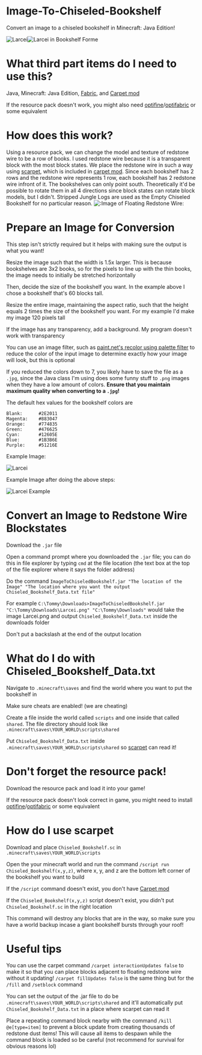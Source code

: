 # Image-To-Chiseled-Bookshelf
Convert an image to a chiseled bookshelf in Minecraft: Java Edition!

![Larcei](https://guide.fire-emblem-heroes.com/wp-content/uploads/larcei_keen_kin.png)![Larcei in Bookshelf Forme](https://i.imgur.com/YaGLB1G.png)
# What third part items do I need to use this?
Java, Minecraft: Java Edition, [Fabric](https://fabricmc.net/), and [Carpet mod](https://www.curseforge.com/minecraft/mc-mods/carpet)

If the resource pack doesn't work, you might also need [optifine](https://optifine.net/downloads)/[optifabric](https://www.curseforge.com/minecraft/mc-mods/optifabric) or some equivalent
# How does this work?
Using a resource pack, we can change the model and texture of redstone wire to be a row of books. I used redstone wire because it is a transparent block with the most block states. We place the redstone wire in such a way using [scarpet](https://github.com/gnembon/scarpet), which is included in [carpet mod](https://www.curseforge.com/minecraft/mc-mods/carpet). Since each bookshelf has 2 rows and the redstone wire represents 1 row, each bookshelf has 2 redstone wire infront of it. The bookshelves can only point south. Theoretically it'd be possible to rotate them in all 4 directions since block states can rotate block models, but I didn't. Stripped Jungle Logs are used as the Empty Chiseled Bookshelf for no particular reason.
![:Image of Floating Redstone Wire:](https://imgur.com/r07915E.png)
# Prepare an Image for Conversion
This step isn't strictly required but it helps with making sure the output is what you want!

Resize the image such that the width is 1.5x larger. This is because bookshelves are 3x2 books, so for the pixels to line up with the thin books, the image needs to initially be stretched horizontally

Then, decide the size of the bookshelf you want. In the example above I chose a bookshelf that's 60 blocks tall.

Resize the entire image, maintaining the aspect ratio, such that the height equals 2 times the size of the bookshelf you want. For my example I'd make my image 120 pixels tall

If the image has any transparency, add a background. My program doesn't work with transparency

You can use an image filter, such as [paint.net's recolor using palette filter](https://forums.getpaint.net/topic/111468-recolor-using-palette/) to reduce the color of the input image to determine exactly how your image will look, but this is optional

If you reduced the colors down to 7, you likely have to save the file as a `.jpg`, since the Java class I'm using does some funny stuff to `.png` images when they have a low amount of colors. **Ensure that you maintain maximum quality when converting to a `.jpg`!**

The default hex values for the bookshelf colors are 

    Blank:		#2E2011
    Magenta:	#883047
    Orange:		#774835
    Green:		#476625
    Cyan:		#12605E
    Blue:		#1B3B6E
    Purple:		#51216E
Example Image:

![Larcei](https://guide.fire-emblem-heroes.com/wp-content/uploads/larcei_keen_kin.png)

Example Image after doing the above steps:

![Larcei Example](https://i.imgur.com/GO4xwBR.png)
# Convert an Image to Redstone Wire Blockstates
Download the `.jar` file

Open a command prompt where you downloaded the `.jar` file; you can do this in file explorer by typing `cmd` at the file location (the text box at the top of the file explorer where it says the folder address)

Do the command `ImageToChiseledBookshelf.jar "The location of the Image" "The location where you want the output Chiseled_Bookshelf_Data.txt file"`

For example `C:\Tommy\Downloads>ImageToChiseledBookshelf.jar "C:\Tommy\Downloads\Larcei.png" "C:\Tommy\Downloads"` would take the image Larcei.png and output `Chiseled_Bookshelf_Data.txt` inside the downloads folder

Don't put a backslash at the end of the output location
# What do I do with Chiseled_Bookshelf_Data.txt
Navigate to `.minecraft\saves` and find the world where you want to put the bookshelf in

Make sure cheats are enabled! (we are cheating)

Create a file inside the world called `scripts` and one inside that called `shared`. The file directory should look like `.minecraft\saves\YOUR_WORLD\scripts\shared`

Put `Chiseled_Bookshelf_Data.txt` inside `.minecraft\saves\YOUR_WORLD\scripts\shared` so [scarpet](https://github.com/gnembon/scarpet) can read it!
# Don't forget the resource pack!
Download the resource pack and load it into your game!

If the resource pack doesn't look correct in game, you might need to install [optifine](https://optifine.net/downloads)/[optifabric](https://www.curseforge.com/minecraft/mc-mods/optifabric) or some equivalent
# How do I use scarpet
Download and place `Chiseled_Bookshelf.sc` in `.minecraft\saves\YOUR_WORLD\scripts`

Open the your minecraft world and run the command `/script run Chiseled_Bookshelf(x,y,z)`, where x, y, and z are the bottom left corner of the bookshelf you want to build

If the `/script` command doesn't exist, you don't have [Carpet mod](https://www.curseforge.com/minecraft/mc-mods/carpet)

If the `Chiseled_Bookshelf(x,y,z)` script doesn't exist, you didn't put `Chiseled_Bookshelf.sc`  in the right location

This command will destroy any blocks that are in the way, so make sure you have a world backup incase a giant bookshelf bursts through your roof!
# Useful tips
You can use the carpet command `/carpet interactionUpdates false` to make it so that you can place blocks adjacent to floating redstone wire without it updating! `/carpet fillUpdates false` is the same thing but for the `/fill` and `/setblock` command

You can set the output of the .jar file to do be `.minecraft\saves\YOUR_WORLD\scripts\shared` and it'll automatically put `Chiseled_Bookshelf_Data.txt` in a place where scarpet can read it

Place a repeating command block nearby with the command `/kill @e[type=item]` to prevent a block update from creating thousands of redstone dust items! This will cause all items to despawn while the command block is loaded so be careful (not recommend for survival for obvious reasons lol)
